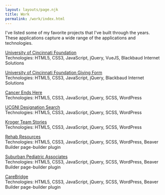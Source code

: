 ```yaml
---
layout: layouts/page.njk
title: Work
permalink: /work/index.html
---
```

I've listed some of my favorite projects that I've built through the years. These applications capture a wide range of the applications and technologies.

[University of Cincinnati Foundation](https://foundation.uc.edu/)\
Technologies: HTML5, CSS3, JavaScript, jQuery, VueJS, Blackbaud Internet Solutions

[University of Cincinnati Foundation Giving Form](https://foundation.uc.edu/give)\
Technologies: HTML5, CSS3, JavaScript, jQuery, Blackbaud Internet Solutions

[Cancer Ends Here](https://foundation.uc.edu/cancer-ends-here)\
Technologies: HTML5, CSS3, JavaScript, jQuery, SCSS, WordPress

[UCGNI Designation Search](https://foundation.uc.edu/ucgni)\
Technologies: HTML5, CSS3, JavaScript, jQuery, SCSS, WordPress

[Kroger Team Stories](https://www.krogerstories.com/)\
Technologies: HTML5, CSS3, JavaScript, jQuery, SCSS, WordPress

[Rehab Resources](https://rehabresources.net/)\
Technologies: HTML5, CSS3, JavaScript, jQuery, SCSS, WordPress, Beaver Builder page-builder plugin

[Suburban Pediatric Associates](http://suburbandocs.com/)\
Technologies: HTML5, CSS3, JavaScript, jQuery, SCSS, WordPress, Beaver Builder page-builder plugin

[CareBridge](https://carebridgeservices.org/)\
Technologies: HTML5, CSS3, JavaScript, jQuery, SCSS, WordPress, Beaver Builder page-builder plugin